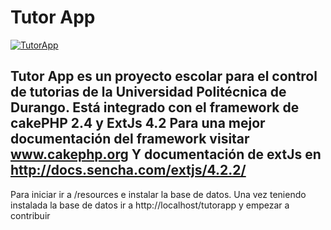 Tutor App
=======

[![TutorApp](http://tutorapp.andrezortiz.com/webroot/logo.png)](http://tutorapp.andrezortiz.com)

Tutor App es un proyecto escolar para el control de tutorias de la Universidad Politécnica de Durango.
Está integrado con el framework de cakePHP 2.4 y ExtJs 4.2
Para una mejor documentación del framework visitar www.cakephp.org
Y documentación de extJs en http://docs.sencha.com/extjs/4.2.2/
----------------

Para iniciar ir a /resources e instalar la base de datos.
Una vez teniendo instalada la base de datos ir a 
http://localhost/tutorapp y empezar a contribuir

